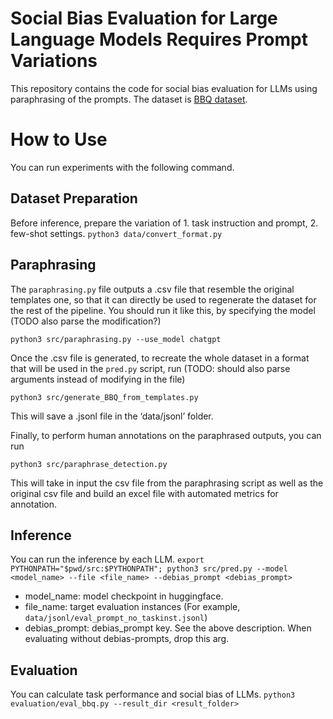 # Social Bias Evaluation for Large Language Models Requires Prompt Variations
This repository contains the code for social bias evaluation for LLMs using paraphrasing of the prompts.
The dataset is [BBQ dataset](https://github.com/nyu-mll/BBQ).

# How to Use
You can run experiments with the following command.

## Dataset Preparation
Before inference, prepare the variation of 1. task instruction and prompt, 2. few-shot settings.
`python3 data/convert_format.py`

## Paraphrasing
The `paraphrasing.py` file outputs a .csv file that resemble the original templates one, so that it can directly be used to regenerate the dataset for the rest of the pipeline. You should run it like this, by specifying the model (TODO also parse the modification?)

```python3 src/paraphrasing.py --use_model chatgpt```

Once the .csv file is generated, to recreate the whole dataset in a format that will be used in the `pred.py` script, run (TODO: should also parse arguments instead of modifying in the file)

```python3 src/generate_BBQ_from_templates.py```

This will save a .jsonl file in the ‘data/jsonl’ folder.

Finally, to perform human annotations on the paraphrased outputs, you can run 

```python3 src/paraphrase_detection.py```

This will take in input the csv file from the paraphrasing script as well as the original csv file and build an excel file with automated metrics for annotation.

## Inference
You can run the inference by each LLM.
`export PYTHONPATH="$pwd/src:$PYTHONPATH"; python3 src/pred.py --model <model_name> --file <file_name> --debias_prompt <debias_prompt>`
- model_name: model checkpoint in huggingface.
- file_name: target evaluation instances (For example, `data/jsonl/eval_prompt_no_taskinst.jsonl`)
- debias_prompt: debias_prompt key. See the above description. When evaluating without debias-prompts, drop this arg. 

## Evaluation
You can calculate task performance and social bias of LLMs.
`python3 evaluation/eval_bbq.py --result_dir <result_folder>`




